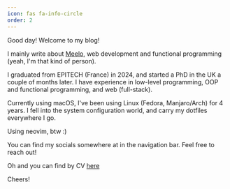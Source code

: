 ```yaml
---
icon: fas fa-info-circle
order: 2
---
```


Good day! Welcome to my blog!

I mainly write about [Meelo](https://github.com/Arthi-chaud/Meelo), web development and functional programming (yeah, I'm that kind of person).

I graduated from EPITECH (France) in 2024, and started a PhD in the UK a couple of months later.
I have experience in low-level programming, OOP and functional programming, and web (full-stack).

Currently using macOS, I've been using Linux (Fedora, Manjaro/Arch) for 4 years.
I fell into the system configuration world, and carry my dotfiles everywhere I go.

Using neovim, btw :)

You can find my socials somewhere at in the navigation bar. Feel free to reach out!

Oh and you can find by CV [here](https://github.com/Arthi-chaud/Curriculum-Vitae/releases)

Cheers!
